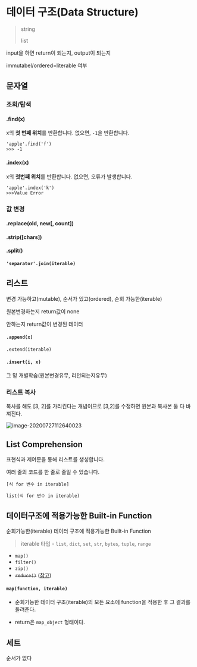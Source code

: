 #  데이터 구조(Data Structure)

> string
>
> list

input을 하면 return이 되는지, output이 되는지

immutabel/ordered=literable 여부



## 문자열

### 조회/탐색

####  .find(x)

x의 **첫 번째 위치**를 반환합니다. 없으면, `-1`을 반환합니다.

```
'apple'.find('f')
>>> -1
```



#### .index(x)

x의 **첫번째 위치**를 반환합니다. 없으면, 오류가 발생합니다.

```
'apple'.index('k')
>>>Value Error
```



### 값 변경

#### .replace(old, new[, count])

#### .strip([chars])

#### .split()

#### `'separator'.join(iterable)`



## 리스트

변경 가능하고(mutable), 순서가 있고(ordered), 순회 가능한(iterable)

원본변경하는지 return값이 none

 안하는지 return값이 변경된 데이터

#### `.append(x)`

`.extend(iterable)`

#### `.insert(i, x)`

그 밑 개별학습(원본변경유무, 리턴되는지유무)



### 리스트 복사

복사를 해도  [3, 2]를 가리킨다는 개념이므로 [3,2]를 수정하면 원본과 복사본 둘 다 바껴진다.

![image-20200727112640023](C:\Users\kimyeunjung\AppData\Roaming\Typora\typora-user-images\image-20200727112640023.png)



## List Comprehension

표현식과 제어문을 통해 리스트를 생성합니다.

여러 줄의 코드를 한 줄로 줄일 수 있습니다.

```
[식 for 변수 in iterable]

list(식 for 변수 in iterable)
```



## 데이터구조에 적용가능한 Built-in Function

순회가능한(iterable) 데이터 구조에 적용가능한 Built-in Function

> iterable 타입 - `list`, `dict`, `set`, `str`, `bytes`, `tuple`, `range`

- `map()`
- `filter()`
- `zip()`
- ~~`reduce()`~~ ([참고](https://docs.python.org/ko/3/library/functools.html#functools.reduce))



#### `map(function, iterable)`

- 순회가능한 데이터 구조(iterable)의 모든 요소에 function을 적용한 후 그 결과를 돌려준다.

- return은 `map_object` 형태이다.



## 세트

순서가 없다

